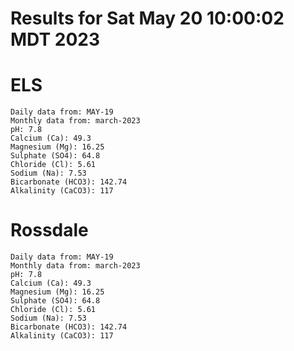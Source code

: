 # Results for Sat May 20 10:00:02 MDT 2023
# ELS
```
Daily data from: MAY-19
Monthly data from: march-2023
pH: 7.8
Calcium (Ca): 49.3
Magnesium (Mg): 16.25
Sulphate (SO4): 64.8
Chloride (Cl): 5.61
Sodium (Na): 7.53
Bicarbonate (HCO3): 142.74
Alkalinity (CaCO3): 117
```
# Rossdale
```
Daily data from: MAY-19
Monthly data from: march-2023
pH: 7.8
Calcium (Ca): 49.3
Magnesium (Mg): 16.25
Sulphate (SO4): 64.8
Chloride (Cl): 5.61
Sodium (Na): 7.53
Bicarbonate (HCO3): 142.74
Alkalinity (CaCO3): 117
```
